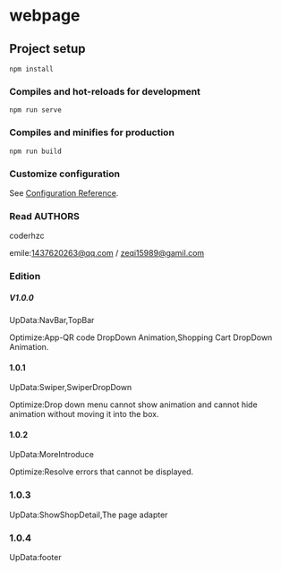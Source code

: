 # webpage

## Project setup
```
npm install
```

### Compiles and hot-reloads for development
```
npm run serve
```

### Compiles and minifies for production
```
npm run build
```

### Customize configuration
See [Configuration Reference](https://cli.vuejs.org/config/).

### Read AUTHORS

coderhzc

emile:1437620263@qq.com / zeqi15989@gamil.com

### Edition

##### V1.0.0 

UpData:NavBar,TopBar

Optimize:App-QR code DropDown Animation,Shopping Cart DropDown Animation.

#### 1.0.1

UpData:Swiper,SwiperDropDown

Optimize:Drop down menu cannot show animation and cannot hide animation without 
 moving it into the box.

#### 1.0.2

UpData:MoreIntroduce

Optimize:Resolve errors that cannot be displayed.

### 1.0.3

UpData:ShowShopDetail,The page adapter

### 1.0.4

UpData:footer




